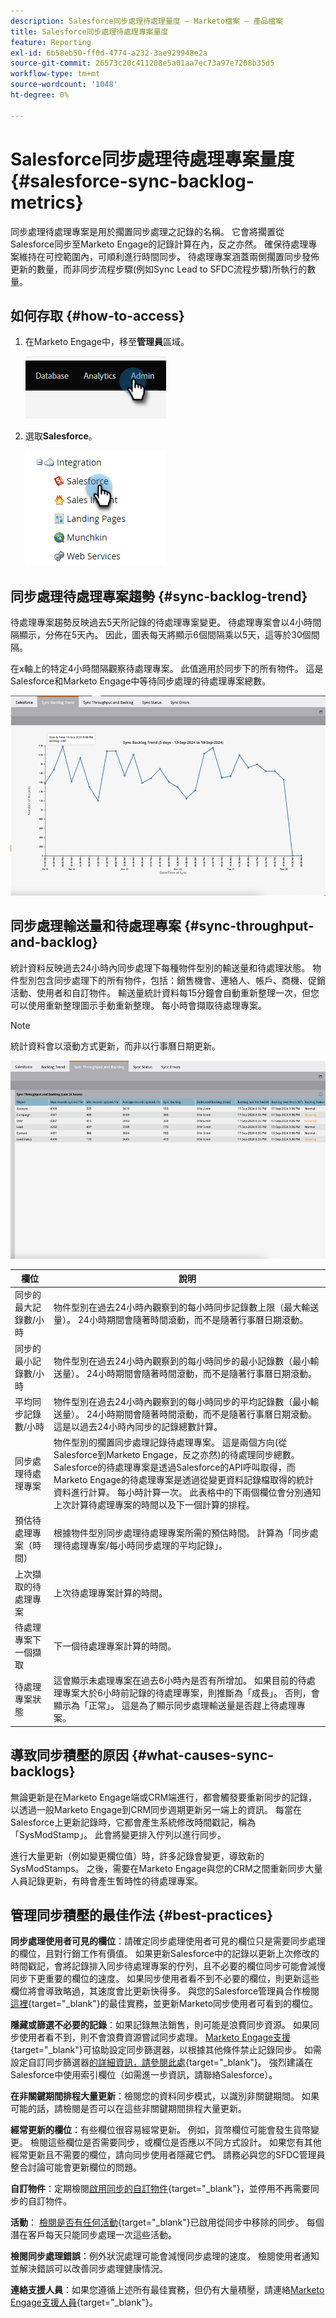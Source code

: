 ```yaml
---
description: Salesforce同步處理待處理量度 — Marketo檔案 — 產品檔案
title: Salesforce同步處理待處理專案量度
feature: Reporting
exl-id: 6b58eb50-ff0d-4774-a232-3ae929948e2a
source-git-commit: 26573c20c411208e5a01aa7ec73a97e7208b35d5
workflow-type: tm+mt
source-wordcount: '1048'
ht-degree: 0%

---
```


# Salesforce同步處理待處理專案量度  {#salesforce-sync-backlog-metrics}

同步處理待處理專案是用於擱置同步處理之記錄的名稱。 它會將擱置從Salesforce同步至Marketo Engage的記錄計算在內，反之亦然。 確保待處理專案維持在可控範圍內，可順利進行時間同步。 待處理專案涵蓋兩側擱置同步發佈更新的數量，而非同步流程步驟(例如Sync Lead to SFDC流程步驟)所執行的數量。

## 如何存取 {#how-to-access}

1. 在Marketo Engage中，移至&#x200B;**管理員**&#x200B;區域。

   ![](assets/salesforce-sync-backlog-metrics-1.png)

1. 選取&#x200B;**Salesforce**。

   ![](assets/salesforce-sync-backlog-metrics-2.png)

## 同步處理待處理專案趨勢 {#sync-backlog-trend}

待處理專案趨勢反映過去5天所記錄的待處理專案變更。 待處理專案會以4小時間隔顯示，分佈在5天內。 因此，圖表每天將顯示6個間隔乘以5天，這等於30個間隔。

在x軸上的特定4小時間隔觀察待處理專案。 此值適用於同步下的所有物件。 這是Salesforce和Marketo Engage中等待同步處理的待處理專案總數。

![](assets/salesforce-sync-backlog-metrics-3.png)

## 同步處理輸送量和待處理專案 {#sync-throughput-and-backlog}

統計資料反映過去24小時內同步處理下每種物件型別的輸送量和待處理狀態。 物件型別包含同步處理下的所有物件，包括：銷售機會、連絡人、帳戶、商機、促銷活動、使用者和自訂物件。 輸送量統計資料每15分鐘會自動重新整理一次，但您可以使用重新整理圖示手動重新整理。 每小時會擷取待處理專案。

>[!NOTE]
>
>統計資料會以滾動方式更新，而非以行事曆日期更新。

![](assets/salesforce-sync-backlog-metrics-4.png)

<table><thead>
  <tr>
    <th>欄位</th>
    <th>說明</th>
  </tr></thead>
<tbody>
  <tr>
    <td>同步的最大記錄數/小時</td>
    <td>物件型別在過去24小時內觀察到的每小時同步記錄數上限（最大輸送量）。 24小時期間會隨著時間滾動，而不是隨著行事曆日期滾動。</td>
  </tr>
  <tr>
    <td>同步的最小記錄數/小時</td>
    <td>物件型別在過去24小時內觀察到的每小時同步的最小記錄數（最小輸送量）。 24小時期間會隨著時間滾動，而不是隨著行事曆日期滾動。</td>
  </tr>
  <tr>
    <td>平均同步記錄數/小時</td>
    <td>物件型別在過去24小時內觀察到的每小時同步的平均記錄數（最小輸送量）。 24小時期間會隨著時間滾動，而不是隨著行事曆日期滾動。 這是以過去24小時內同步的記錄總數計算。</td>
  </tr>
  <tr>
    <td>同步處理待處理專案</td>
    <td>物件型別的擱置同步處理記錄待處理專案。 這是兩個方向(從Salesforce到Marketo Engage，反之亦然)的待處理同步總數。 Salesforce的待處理專案是透過Salesforce的API呼叫取得，而Marketo Engage的待處理專案是透過從變更資料記錄檔取得的統計資料進行計算。 每小時計算一次。 此表格中的下兩個欄位會分別通知上次計算待處理專案的時間以及下一個計算的排程。</td>
  </tr>
  <tr>
    <td>預估待處理專案（時間）</td>
    <td>根據物件型別同步處理待處理專案所需的預估時間。 計算為「同步處理待處理專案/每小時同步處理的平均記錄」。</td>
  </tr>
  <tr>
    <td>上次擷取的待處理專案</td>
    <td>上次待處理專案計算的時間。</td>
  </tr>
  <tr>
    <td>待處理專案下一個擷取</td>
    <td>下一個待處理專案計算的時間。</td>
  </tr>
  <tr>
    <td>待處理專案狀態</td>
    <td>這會顯示未處理專案在過去6小時內是否有所增加。 如果目前的待處理專案大於6小時前記錄的待處理專案，則推斷為「成長」。 否則，會顯示為「正常」。 這是為了顯示同步處理輸送量是否趕上待處理專案。</td>
  </tr>
</tbody></table>

## 導致同步積壓的原因 {#what-causes-sync-backlogs}

無論更新是在Marketo Engage端或CRM端進行，都會觸發要重新同步的記錄，以透過一般Marketo Engage到CRM同步週期更新另一端上的資訊。 每當在Salesforce上更新記錄時，它都會產生系統修改時間戳記，稱為「SysModStamp」。 此會將變更排入佇列以進行同步。

進行大量更新（例如變更欄位值）時，許多記錄會變更，導致新的SysModStamps。 之後，需要在Marketo Engage與您的CRM之間重新同步大量人員記錄更新，有時會產生暫時性的待處理專案。

## 管理同步積壓的最佳作法 {#best-practices}

**同步處理使用者可見的欄位**：請確定同步處理使用者可見的欄位只是需要同步處理的欄位，且對行銷工作有價值。 如果更新Salesforce中的記錄以更新上次修改的時間戳記，會將記錄排入同步待處理專案的佇列，且不必要的欄位同步可能會減慢同步下更重要的欄位的速度。 如果同步使用者看不到不必要的欄位，則更新這些欄位將會導致略過，其速度會比更新快得多。 與您的Salesforce管理員合作檢閱[這裡](https://nation.marketo.com/t5/marketo-whisperer-blogs/best-practices-for-determining-which-fields-to-sync-with-marketo/ba-p/247449){target="_blank"}的最佳實務，並更新Marketo同步使用者可看到的欄位。

**隱藏或篩選不必要的記錄**：如果記錄無法銷售，則可能是浪費同步資源。 如果同步使用者看不到，則不會浪費資源嘗試同步處理。 [Marketo Engage支援](https://nation.marketo.com/t5/support/ct-p/Support#_blank){target="_blank"}可協助設定同步篩選器，以根據其他條件禁止記錄同步。 如需設定自訂同步篩選器[的詳細資訊，請參閱此處](https://nation.marketo.com/t5/product-blogs/instructions-for-creating-a-custom-sync-rule/ba-p/242758){target="_blank"}。 強烈建議在Salesforce中使用索引欄位（如需進一步資訊，請聯絡Salesforce）。

**在非關鍵期間排程大量更新**：檢閱您的資料同步模式，以識別非關鍵期間。 如果可能的話，請檢閱是否可以在這些非關鍵期間排程大量更新。

**經常更新的欄位**：有些欄位很容易經常更新。 例如，貨幣欄位可能會發生貨幣變更。 檢閱這些欄位是否需要同步，或欄位是否應以不同方式設計。 如果您有其他經常更新且不需要的欄位，請向同步使用者隱藏它們。 請務必與您的SFDC管理員整合討論可能會更新欄位的問題。

**自訂物件**：定期檢閱[啟用同步的自訂物件](https://experienceleague.adobe.com/zh-hant/docs/marketo/using/product-docs/crm-sync/salesforce-sync/sfdc-sync-details/sfdc-sync-custom-object-sync){target="_blank"}，並停用不再需要同步的自訂物件。

**活動**： [檢閱是否有任何活動](https://experienceleague.adobe.com/zh-hant/docs/marketo/using/product-docs/crm-sync/salesforce-sync/setup/optional-steps/customize-activities-sync){target="_blank"}已啟用從同步中移除的同步。  每個潛在客戶每天只能同步處理一次這些活動。

**檢閱同步處理錯誤**：例外狀況處理可能會減慢同步處理的速度。 檢閱使用者通知並解決錯誤可以改善同步處理健康情況。

**連絡支援人員**：如果您遵循上述所有最佳實務，但仍有大量積壓，請連絡[Marketo Engage支援人員](https://nation.marketo.com/t5/support/ct-p/Support#_blank){target="_blank"}。

